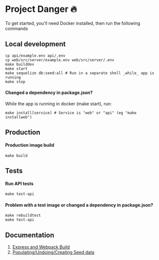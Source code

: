 # Project Danger 🔥

To get started, you'll need Docker installed, then run the following commands

## Local development
```
cp api/example.env api/.env
cp web/src/server/example.env web/src/server/.env
make builddev
make start
make sequelize db:seed:all # Run in a separate shell _while_ app is running
make stop
```

#### Changed a dependency in package.json?
While the app is running in docker (make start), run:
```
make install[service] # Service is "web" or "api" (eg "make installweb")
```

## Production
#### Production image build
`make build`

## Tests
#### Run API tests
`make test-api`

#### Problem with a test image or changed a dependency in package.json?
```
make rebuildtest
make test-api
```

## Documentation

1. [Express and Webpack Build](docs/Web.md)
2. [Populating/Undoing/Creating Seed data](docs/data.md)
